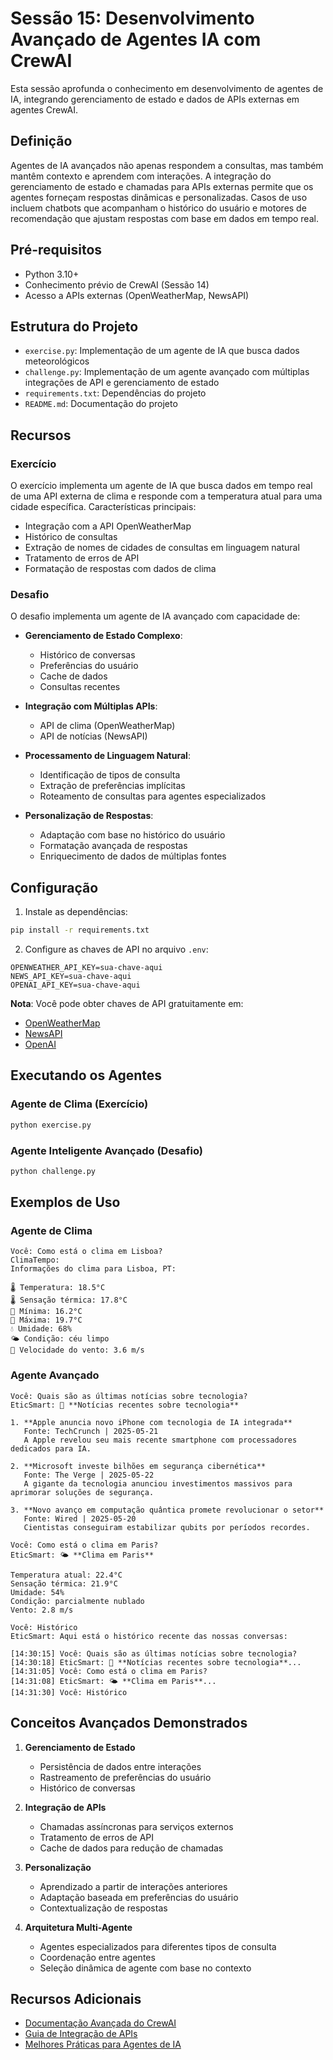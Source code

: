 # Sessão 15: Desenvolvimento Avançado de Agentes IA com CrewAI

Esta sessão aprofunda o conhecimento em desenvolvimento de agentes de IA, integrando gerenciamento de estado e dados de APIs externas em agentes CrewAI.

## Definição

Agentes de IA avançados não apenas respondem a consultas, mas também mantêm contexto e aprendem com interações. A integração do gerenciamento de estado e chamadas para APIs externas permite que os agentes forneçam respostas dinâmicas e personalizadas. Casos de uso incluem chatbots que acompanham o histórico do usuário e motores de recomendação que ajustam respostas com base em dados em tempo real.

## Pré-requisitos

- Python 3.10+
- Conhecimento prévio de CrewAI (Sessão 14)
- Acesso a APIs externas (OpenWeatherMap, NewsAPI)

## Estrutura do Projeto

- `exercise.py`: Implementação de um agente de IA que busca dados meteorológicos
- `challenge.py`: Implementação de um agente avançado com múltiplas integrações de API e gerenciamento de estado
- `requirements.txt`: Dependências do projeto
- `README.md`: Documentação do projeto

## Recursos

### Exercício

O exercício implementa um agente de IA que busca dados em tempo real de uma API externa de clima e responde com a temperatura atual para uma cidade específica. Características principais:

- Integração com a API OpenWeatherMap
- Histórico de consultas
- Extração de nomes de cidades de consultas em linguagem natural
- Tratamento de erros de API
- Formatação de respostas com dados de clima

### Desafio

O desafio implementa um agente de IA avançado com capacidade de:

- **Gerenciamento de Estado Complexo**:
  - Histórico de conversas
  - Preferências do usuário
  - Cache de dados
  - Consultas recentes

- **Integração com Múltiplas APIs**:
  - API de clima (OpenWeatherMap)
  - API de notícias (NewsAPI)

- **Processamento de Linguagem Natural**:
  - Identificação de tipos de consulta
  - Extração de preferências implícitas
  - Roteamento de consultas para agentes especializados

- **Personalização de Respostas**:
  - Adaptação com base no histórico do usuário
  - Formatação avançada de respostas
  - Enriquecimento de dados de múltiplas fontes

## Configuração

1. Instale as dependências:

```bash
pip install -r requirements.txt
```

2. Configure as chaves de API no arquivo `.env`:

```
OPENWEATHER_API_KEY=sua-chave-aqui
NEWS_API_KEY=sua-chave-aqui
OPENAI_API_KEY=sua-chave-aqui
```

**Nota**: Você pode obter chaves de API gratuitamente em:
- [OpenWeatherMap](https://openweathermap.org/api)
- [NewsAPI](https://newsapi.org/)
- [OpenAI](https://platform.openai.com/)

## Executando os Agentes

### Agente de Clima (Exercício)

```bash
python exercise.py
```

### Agente Inteligente Avançado (Desafio)

```bash
python challenge.py
```

## Exemplos de Uso

### Agente de Clima

```
Você: Como está o clima em Lisboa?
ClimaTempo: 
Informações do clima para Lisboa, PT:

🌡️ Temperatura: 18.5°C
🌡️ Sensação térmica: 17.8°C
🔽 Mínima: 16.2°C
🔼 Máxima: 19.7°C
💧 Umidade: 68%
🌤️ Condição: céu limpo
💨 Velocidade do vento: 3.6 m/s
```

### Agente Avançado

```
Você: Quais são as últimas notícias sobre tecnologia?
EticSmart: 📰 **Notícias recentes sobre tecnologia**

1. **Apple anuncia novo iPhone com tecnologia de IA integrada**
   Fonte: TechCrunch | 2025-05-21
   A Apple revelou seu mais recente smartphone com processadores dedicados para IA.

2. **Microsoft investe bilhões em segurança cibernética**
   Fonte: The Verge | 2025-05-22
   A gigante da tecnologia anunciou investimentos massivos para aprimorar soluções de segurança.

3. **Novo avanço em computação quântica promete revolucionar o setor**
   Fonte: Wired | 2025-05-20
   Cientistas conseguiram estabilizar qubits por períodos recordes.

Você: Como está o clima em Paris?
EticSmart: 🌤️ **Clima em Paris**

Temperatura atual: 22.4°C
Sensação térmica: 21.9°C
Umidade: 54%
Condição: parcialmente nublado
Vento: 2.8 m/s

Você: Histórico
EticSmart: Aqui está o histórico recente das nossas conversas:

[14:30:15] Você: Quais são as últimas notícias sobre tecnologia?
[14:30:18] EticSmart: 📰 **Notícias recentes sobre tecnologia**...
[14:31:05] Você: Como está o clima em Paris?
[14:31:08] EticSmart: 🌤️ **Clima em Paris**...
[14:31:30] Você: Histórico
```

## Conceitos Avançados Demonstrados

1. **Gerenciamento de Estado**
   - Persistência de dados entre interações
   - Rastreamento de preferências do usuário
   - Histórico de conversas

2. **Integração de APIs**
   - Chamadas assíncronas para serviços externos
   - Tratamento de erros de API
   - Cache de dados para redução de chamadas

3. **Personalização**
   - Aprendizado a partir de interações anteriores
   - Adaptação baseada em preferências do usuário
   - Contextualização de respostas

4. **Arquitetura Multi-Agente**
   - Agentes especializados para diferentes tipos de consulta
   - Coordenação entre agentes
   - Seleção dinâmica de agente com base no contexto

## Recursos Adicionais

- [Documentação Avançada do CrewAI](https://crew.ai/docs/advanced)
- [Guia de Integração de APIs](https://github.com/crew-ai/crewai-python)
- [Melhores Práticas para Agentes de IA](https://en.wikipedia.org/wiki/Artificial_intelligence)
